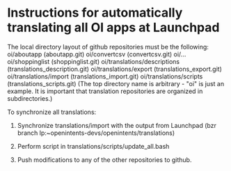 Instructions for automatically translating all OI apps at Launchpad
===================================================================

The local directory layout of github repositories must be the following:
    oi/aboutapp                    (aboutapp.git)
    oi/convertcsv                  (convertcsv.git)
    oi/...
    oi/shoppinglist                (shoppinglist.git)
    oi/translations/descriptions   (translations_description.git)
    oi/translations/export         (translations_export.git)
    oi/translations/import         (translations_import.git)
    oi/translations/scripts        (translations_scripts.git)
(The top directory name is arbitrary - "oi" is just an example. It is important that translation repositories are organized in subdirectories.)

To synchronize all translations:

1. Synchronize translations/import with the output from Launchpad
   (bzr branch lp:~openintents-devs/openintents/translations)

2. Perform script in translations/scripts/update_all.bash

3. Push modifications to any of the other repositories to github.


